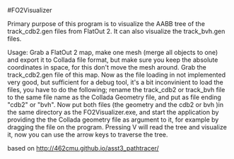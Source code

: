 #FO2Visualizer

Primary purpose of this program is to visualize the AABB tree of the track_cdb2.gen files from FlatOut 2.
It can also visualize the track_bvh.gen files.

Usage:  Grab a FlatOut 2 map, make one mesh (merge all objects to one) and export it to Collada file format,
but make sure you keep the absolute coordinates in space, for this don't move the mesh around.
Grab the track_cdb2.gen file of this map. Now as the file loading in not implemented very good, but sufficient for 
a debug tool, it's a bit inconvinient to load the files, you have to do the following;
rename the track_cdb2 or track_bvh file to the same file name as the Collada Geometry file, and put as file ending
"cdb2" or "bvh". Now put both files (the geometry and the cdb2 or bvh )in the same directory as the FO2Visualizer.exe,
and start the application by providing the the Collada geometry file as argument to it, for example by dragging the file on 
the program.
Pressing V will read the tree and visualize it, now you can use the arrow keys to traverse the tree.



based on http://462cmu.github.io/asst3_pathtracer/

